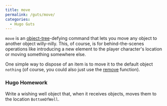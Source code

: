 ```yaml
---
title: move
permalink: /guts/move/
categories: 
  - Hugo Guts
---
```


`move` is an [object-tree](basics/object_tree)-defying command that
lets you move any object to another object willy-nilly. This, of course,
is for behind-the-scenes operations like introducing a new element to
the player character's location or moving something somewhere else.

One simple way to dispose of an item is to move it to the default object
`nothing` (of course, you could also just use the
[remove](guts/remove/) function).

### Hugo Homework

Write a wishing well object that, when it receives objects, moves them
to the location `BottomOfWell`.
